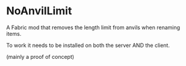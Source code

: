 # NoAnvilLimit
A Fabric mod that removes the length limit from anvils when renaming items.

To work it needs to be installed on both the server AND the client.

(mainly a proof of concept)
